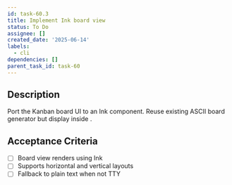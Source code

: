 ```yaml
---
id: task-60.3
title: Implement Ink board view
status: To Do
assignee: []
created_date: '2025-06-14'
labels:
  - cli
dependencies: []
parent_task_id: task-60
---
```


## Description

Port the Kanban board UI to an Ink component. Reuse existing ASCII board generator but display inside <Scrollable>.

## Acceptance Criteria
- [ ] Board view renders using Ink
- [ ] Supports horizontal and vertical layouts
- [ ] Fallback to plain text when not TTY
